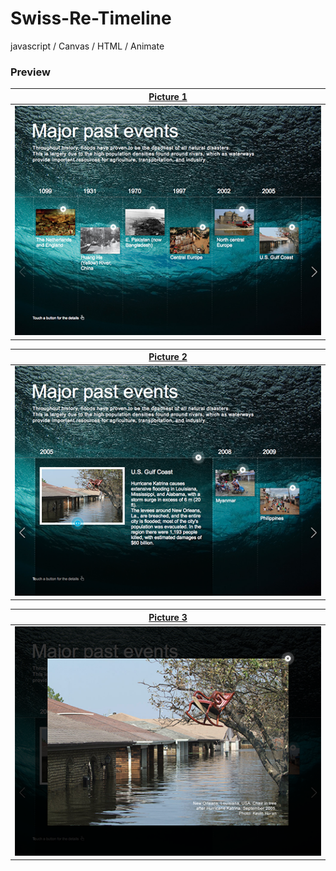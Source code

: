 # Swiss-Re-Timeline
javascript / Canvas / HTML / Animate


### Preview

| [Picture 1](https://github.com/LeQuangKG/Swiss-Re-Timeline) |
|:---:|
| <a href=""><img width=512 src="layout/layout1.png" alt="layout"></a> |

| [Picture 2](https://github.com/LeQuangKG/Swiss-Re-Timeline) |
|:---:|
| <a href=""><img width=512 src="layout/layout2.png" alt="layout"></a> |

| [Picture 3](https://github.com/LeQuangKG/Swiss-Re-Timeline) |
|:---:|
| <a href=""><img width=512 src="layout/layout3.png" alt="layout"></a> |